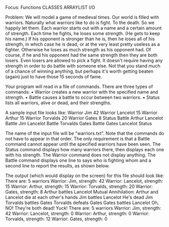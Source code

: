 Focus:
    Functions
    CLASSES
    ARRAYLIST
    I/O

Problem:
We will model a game of medieval times. Our world is filled with warriors. Naturally what warriors like to do is fight. To the death.
So we happily let them. Each warrior starts out with a name and a certain amount of strength. Each time he fights, he loses some strength.
(He gets to keep his name.) If his opponent is stronger than he is, then he loses all of his strength, in which case he is dead, or at the
very least pretty useless as a fighter. Otherwise he loses as much strength as his opponent had. Of course, if he and his opponent had
the same strength then they are both losers. Even losers are allowed to pick a fight. It doesn't require having any strength in order
to do battle with someone else. Not that you stand much of a chance of winning anything, but perhaps it's worth getting beaten (again)
just to have those 15 seconds of fame.

Your program will read in a file of commands. There are three types of commands:
•	Warrior creates a new warrior with the specified name and strength.
•	Battle causes a battle to occur between two warriors.
•	Status lists all warriors, alive or dead, and their strengths.

A sample input file looks like:
Warrior Jim 42
Warrior Lancelot 15
Warrior Arthur 15
Warrior Torvalds 20
Warrior Gates 8
Status
Battle Arthur Lancelot
Battle Jim Lancelot
Battle Torvalds Gates
Battle Gates Lancelot
Status

The name of the input file will be "warriors.txt". Note that the commands do not have to appear in that order.
The only requirement is that a Battle command cannot appear until the specified warriors have been seen.
The Status command displays how many warriors there, then displays each one with his strength.
The Warrior command does not display anything. The Battle command displays one line to says who is fighting
whom and a second line to report the results, as shown below.

The output (which would display on the screen) for this file should look like:
There are: 5 warriors
Warrior: Jim, strength: 42
Warrior: Lancelot, strength: 15
Warrior: Arthur, strength: 15
Warrior: Torvalds, strength: 20
Warrior: Gates, strength: 8
Arthur battles Lancelot
Mutual Annihilation: Arthur and Lancelot die at each other's hands
Jim battles Lancelot
He's dead Jim
Torvalds battles Gates
Torvalds defeats Gates
Gates battles Lancelot
Oh, NO! They're both dead! Yuck!
There are: 5 warriors
Warrior: Jim, strength: 42
Warrior: Lancelot, strength: 0
Warrior: Arthur, strength: 0
Warrior: Torvalds, strength: 12
Warrior: Gates, strength: 0
